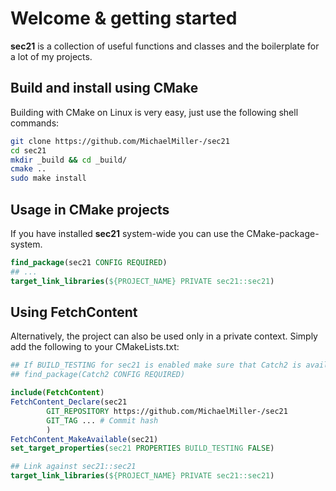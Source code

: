# Welcome & getting started

**sec21** is a collection of useful functions and classes and the boilerplate for a lot of my projects.

## Build and install using CMake
Building with CMake on Linux is very easy, just use the following shell commands:
```sh
git clone https://github.com/MichaelMiller-/sec21
cd sec21
mkdir _build && cd _build/
cmake ..
sudo make install
```

## Usage in CMake projects
If you have installed **sec21** system-wide you can use the CMake-package-system.
```cmake
find_package(sec21 CONFIG REQUIRED)
## ...
target_link_libraries(${PROJECT_NAME} PRIVATE sec21::sec21)
```

## Using FetchContent

Alternatively, the project can also be used only in a private context. Simply add the following to your CMakeLists.txt:
```cmake
## If BUILD_TESTING for sec21 is enabled make sure that Catch2 is available.
## find_package(Catch2 CONFIG REQUIRED)

include(FetchContent)
FetchContent_Declare(sec21
        GIT_REPOSITORY https://github.com/MichaelMiller-/sec21
        GIT_TAG ... # Commit hash
        )
FetchContent_MakeAvailable(sec21)
set_target_properties(sec21 PROPERTIES BUILD_TESTING FALSE)

## Link against sec21::sec21
target_link_libraries(${PROJECT_NAME} PRIVATE sec21::sec21)
```
